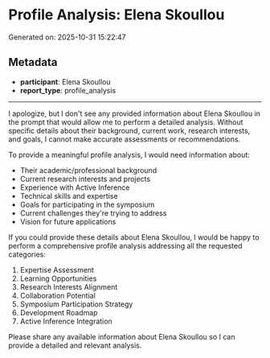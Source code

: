 # Profile Analysis: Elena Skoullou

Generated on: 2025-10-31 15:22:47

## Metadata

- **participant**: Elena Skoullou
- **report_type**: profile_analysis

---

I apologize, but I don't see any provided information about Elena Skoullou in the prompt that would allow me to perform a detailed analysis. Without specific details about their background, current work, research interests, and goals, I cannot make accurate assessments or recommendations.

To provide a meaningful profile analysis, I would need information about:

- Their academic/professional background
- Current research interests and projects
- Experience with Active Inference
- Technical skills and expertise
- Goals for participating in the symposium
- Current challenges they're trying to address
- Vision for future applications

If you could provide these details about Elena Skoullou, I would be happy to perform a comprehensive profile analysis addressing all the requested categories:

1. Expertise Assessment
2. Learning Opportunities
3. Research Interests Alignment
4. Collaboration Potential
5. Symposium Participation Strategy
6. Development Roadmap
7. Active Inference Integration

Please share any available information about Elena Skoullou so I can provide a detailed and relevant analysis.